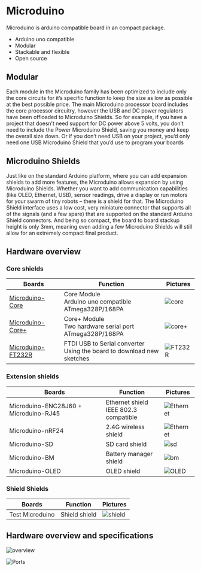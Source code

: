 # Microduino

Microduino is arduino compatible board in an compact package.

* Arduino uno compatible
* Modular
* Stackable and flexible
* Open source

## Modular

Each module in the Microduino family has been optimized to include only the core circuits for it’s specific function to keep the size as low as possible at the best possible price. The main Microduino processor board includes the core processor circuitry, however the USB and DC power regulators have been offloaded to Microduino Shields. So for example, if you have a project that doesn’t need support for DC power above 5 volts, you don’t need to include the Power Microduino Shield, saving you money and keep the overall size down. Or if you don’t need USB on your project, you’d only need one USB Microduino Shield that you’d use to program your boards

## Microduino Shields

Just like on the standard Arduino platform, where you can add expansion shields to add more features, the Microduino allows expansion by using Microduino Shields. Whether you want to add communication capabilities (like OLED, Ethernet, USB), sensor readings, drive a display or run motors for your swarm of tiny robots – there is a shield for that. The Microduino Shield interface uses a low cost, very miniature connector that supports all of the signals (and a few spare) that are supported on the standard Arduino Shield connectors. And being so compact, the board to board stackup height is only 3mm, meaning even adding a few Microduino Shields will still allow for an extremely compact final product.

## Hardware overview

### Core shields

| Boards | Function | Pictures |
----|----|----
| [Microduino-Core](microduino-core.html) | Core Module<br> Arduino uno compatible <br>ATmega328P/168PA | ![core](http://farm3.staticflickr.com/2871/9112424435_7a5b6ff3ae_m.jpg)|
| [Microduino-Core+](microduino-core-plus.html) | Core+ Module<br> Two hardware serial port <br>ATmega328P/168PA | ![core+](http://farm3.staticflickr.com/5532/9112424467_e7f4802bab_m.jpg)|
| [Microduino-FT232R](microduino-ft232r.html) | FTDI USB to Serial converter <br> Using the board to download new sketches| ![FT232R](http://farm4.staticflickr.com/3700/9112424487_bd4c0f29f9_m.jpg)|

### Extension shields

| Boards | Function | Pictures |
----|----|----
| Microduino-ENC28J60 + Microduino-RJ45 | Ethernet shield<br> IEEE 802.3 compatible | ![Ethernet](http://farm6.staticflickr.com/5461/9112424499_8836fe0970_m.jpg)|
| Microduino-nRF24 | 2.4G wireless shield | ![Ethernet](http://farm8.staticflickr.com/7405/9114647668_e693c0da52_m.jpg)|
| Microduino-SD | SD card shield | ![sd](http://farm3.staticflickr.com/2891/9112424531_2e146b8410_m.jpg)|
| Microduino-BM | Battery manager shield | ![bm](http://farm8.staticflickr.com/7420/9114647636_a21ed1cec7_m.jpg)|
| Microduino-OLED | OLED shield | ![OLED](http://farm8.staticflickr.com/7297/9114647498_ddd81a3df1_m.jpg)|

### Shield Shields

| Boards | Function | Pictures |
----|----|----
| Test Microduino | Shield shield | ![shield](http://farm6.staticflickr.com/5528/9114647784_7aab9474e9_m.jpg)|


## Hardware overview and specifications

![overview](http://farm6.staticflickr.com/5448/9114745446_0da8a3279c.jpg)

![Ports](http://farm6.staticflickr.com/5503/9112581575_fc8c76da99_b.jpg)
